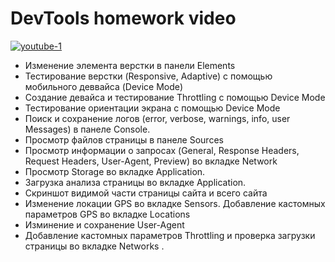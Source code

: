 # DevTools homework video   
[![youtube-1](https://user-images.githubusercontent.com/99182280/175567986-9e8a3ed6-a75b-49bf-b804-669621e5210b.png)](https://youtu.be/F9lFVc2bkrU)

- Изменение элемента верстки в панели Elements
- Тестирование верстки (Responsive, Adaptive) с помощью мобильного деввайса (Device Mode)
- Создание девайса и тестирование Throttling с помощью Device Mode
- Тестирование ориентации экрана с помощью Device Mode
- Поиск и сохранение логов (error, verbose, warnings, info, user Messages) в панеле Console.
- Просмотр файлов страницы в панеле Sources 
- Просмотр информации о запросах (General, Response Headers, Request Headers, User-Agent, Preview) во вкладке Network
- Просмотр Storage во вкладке Application.
- Загрузка анализа страницы во вкладке Application.
- Скриншот видимой части страницы сайта и всего сайта
- Изменение локации GPS во вкладке Sensors. Добавление кастомных параметров GPS во вкладке Locations
- Изминение и сохранение User-Agent
- Добавление кастомных параметров Throttling и проверка загрузки страницы во вкладке Networks .

